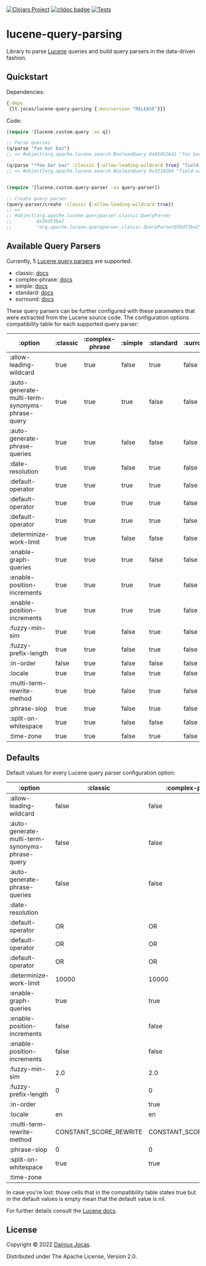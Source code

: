 [![Clojars Project](https://img.shields.io/clojars/v/lt.jocas/lucene-query-parsing.svg)](https://clojars.org/lt.jocas/lucene-query-parsing)
[![cljdoc badge](https://cljdoc.org/badge/lt.jocas/lucene-query-parsing)](https://cljdoc.org/d/lt.jocas/lucene-query-parsing/CURRENT)
[![Tests](https://github.com/dainiusjocas/lucene-query-parsing/actions/workflows/test.yml/badge.svg)](https://github.com/dainiusjocas/lucene-query-parsing/actions/workflows/test.yml)

# lucene-query-parsing

Library to parse [Lucene](https://lucene.apache.org) queries and build query parsers in the data-driven fashion.

## Quickstart

Dependencies:
```clojure
{:deps
 {lt.jocas/lucene-query-parsing {:mvn/version "RELEASE"}}}
```
Code:
```clojure
(require '[lucene.custom.query :as q])

;; Parse queries
(q/parse "foo bar baz")
;; => #object[org.apache.lucene.search.BooleanQuery 0x650526d1 "foo bar baz"]

(q/parse "*foo bar baz" :classic {:allow-leading-wildcard true} "field-name")
;; => #object[org.apache.lucene.search.BooleanQuery 0x3218294 "field-name:foo field-name:bar field-name:baz"]


(require '[lucene.custom.query-parser :as query-parser])

;; Create query parser
(query-parser/create :classic {:allow-leading-wildcard true})
;; =>
;; #object[org.apache.lucene.queryparser.classic.QueryParser
;;         0x36df3ba2
;;         "org.apache.lucene.queryparser.classic.QueryParser@36df3ba2"]
```

## Available Query Parsers

Currently, 5 [Lucene query parsers](https://javadoc.io/doc/org.apache.lucene/lucene-queryparser/latest/index.html) are supported:

- classic: [docs](https://javadoc.io/doc/org.apache.lucene/lucene-queryparser/latest/index.html)
- complex-phrase: [docs](https://javadoc.io/doc/org.apache.lucene/lucene-queryparser/latest/index.html)
- simple: [docs](https://javadoc.io/doc/org.apache.lucene/lucene-queryparser/latest/index.html)
- standard: [docs](https://javadoc.io/doc/org.apache.lucene/lucene-queryparser/latest/index.html)
- surround: [docs](https://javadoc.io/doc/org.apache.lucene/lucene-queryparser/latest/index.html)

These query parsers can be further configured with these parameters that were extracted from the Lucene source code.
The configuration options compatibility table for each supported query parser:

|                                         :option | :classic | :complex-phrase | :simple | :standard | :surround |
|-------------------------------------------------|----------|-----------------|---------|-----------|-----------|
|                         :allow-leading-wildcard |     true |            true |   false |      true |     false |
| :auto-generate-multi-term-synonyms-phrase-query |     true |            true |    true |     false |     false |
|                   :auto-generate-phrase-queries |     true |            true |   false |     false |     false |
|                                :date-resolution |     true |            true |   false |      true |     false |
|                               :default-operator |     true |            true |    true |      true |     false |
|                               :default-operator |     true |            true |    true |      true |     false |
|                               :default-operator |     true |            true |    true |      true |     false |
|                         :determinize-work-limit |     true |            true |   false |     false |     false |
|                           :enable-graph-queries |     true |            true |    true |     false |     false |
|                     :enable-position-increments |     true |            true |    true |      true |     false |
|                     :enable-position-increments |     true |            true |    true |      true |     false |
|                                  :fuzzy-min-sim |     true |            true |   false |      true |     false |
|                            :fuzzy-prefix-length |     true |            true |   false |      true |     false |
|                                       :in-order |    false |            true |   false |     false |     false |
|                                         :locale |     true |            true |   false |      true |     false |
|                      :multi-term-rewrite-method |     true |            true |   false |      true |     false |
|                                    :phrase-slop |     true |            true |   false |      true |     false |
|                            :split-on-whitespace |     true |            true |   false |     false |     false |
|                                      :time-zone |     true |            true |   false |      true |     false |

## Defaults

Default values for every Lucene query parser configuration option:

|                                         :option |               :classic |        :complex-phrase | :simple |              :standard | :surround |
|-------------------------------------------------|------------------------|------------------------|---------|------------------------|-----------|
|                         :allow-leading-wildcard |                  false |                  false |         |                  false |           |
| :auto-generate-multi-term-synonyms-phrase-query |                  false |                  false |   false |                        |           |
|                   :auto-generate-phrase-queries |                  false |                  false |         |                        |           |
|                                :date-resolution |                        |                        |         |                        |           |
|                               :default-operator |                     OR |                     OR |  should |                     OR |           |
|                               :default-operator |                     OR |                     OR |  should |                     OR |           |
|                               :default-operator |                     OR |                     OR |  should |                     OR |           |
|                         :determinize-work-limit |                  10000 |                  10000 |         |                        |           |
|                           :enable-graph-queries |                   true |                   true |    true |                        |           |
|                     :enable-position-increments |                  false |                  false |    true |                  false |           |
|                     :enable-position-increments |                  false |                  false |    true |                  false |           |
|                                  :fuzzy-min-sim |                    2.0 |                    2.0 |         |                    2.0 |           |
|                            :fuzzy-prefix-length |                      0 |                      0 |         |                      0 |           |
|                                       :in-order |                        |                   true |         |                        |           |
|                                         :locale |                     en |                     en |         |                     en |           |
|                      :multi-term-rewrite-method | CONSTANT_SCORE_REWRITE | CONSTANT_SCORE_REWRITE |         | CONSTANT_SCORE_REWRITE |           |
|                                    :phrase-slop |                      0 |                      0 |         |                      0 |           |
|                            :split-on-whitespace |                   true |                   true |         |                        |           |
|                                      :time-zone |                        |                        |         |                        |           |

In case you're lost: those cells that in the compatibility table states true but in the default values is empty
mean that the default value is nil.

For further details consult the [Lucene docs](https://javadoc.io/doc/org.apache.lucene/lucene-queryparser/latest/index.html).

## License

Copyright &copy; 2022 [Dainius Jocas](https://www.jocas.lt).

Distributed under The Apache License, Version 2.0.
